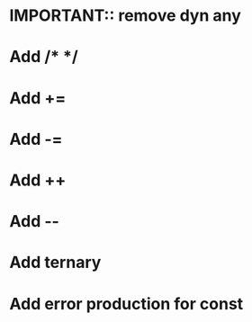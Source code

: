 # IMPORTANT:: remove dyn any
# Add /\* \*/

# Add +=

# Add -=

# Add ++

# Add --

# Add ternary

# Add error production for const